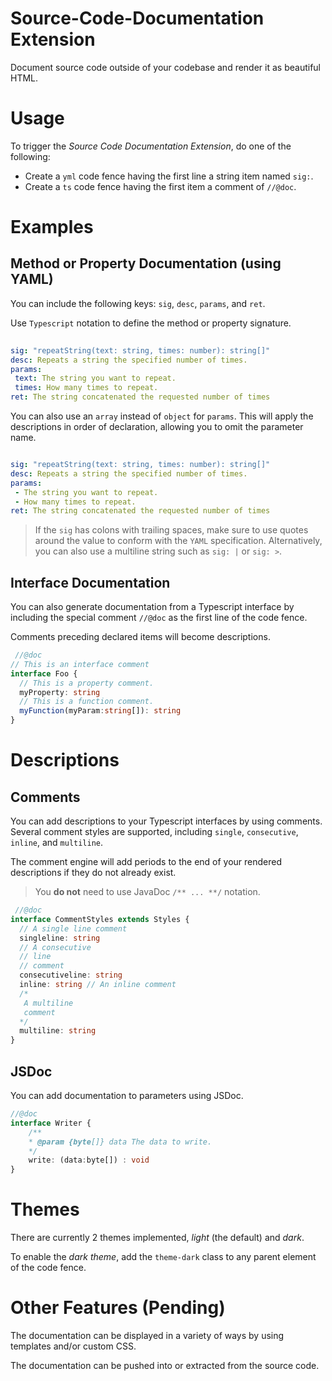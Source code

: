 # Source-Code-Documentation Extension

Document source code outside of your codebase and render it as beautiful HTML.

# Usage

To trigger the *Source Code Documentation Extension*, do one of the following:
* Create a `yml` code fence having the first line a string item named `sig:`.
* Create a `ts` code fence having the first item a comment of `//@doc`.

# Examples
## Method or Property Documentation (using YAML)

You can include the following keys: `sig`, `desc`, `params`, and `ret`.

Use `Typescript` notation to define the method or property signature.  

```yml
 
sig: "repeatString(text: string, times: number): string[]"
desc: Repeats a string the specified number of times.
params:
 text: The string you want to repeat.
 times: How many times to repeat.
ret: The string concatenated the requested number of times
```

You can also use an 	`array` instead of `object` for `params`.  This will apply the descriptions in order of declaration, allowing you to omit the parameter name.

```yml

sig: "repeatString(text: string, times: number): string[]"
desc: Repeats a string the specified number of times.
params:
 - The string you want to repeat.
 - How many times to repeat.
ret: The string concatenated the requested number of times
```

> If the `sig` has colons with trailing spaces, make sure to use quotes around the value to conform with the 	`YAML` specification.  Alternatively, you can also use a multiline string such as `sig: |` or `sig: >`.

## Interface Documentation
You can also generate documentation from a Typescript interface by including the special comment `//@doc` as the first line of the code fence.

Comments preceding declared items will become descriptions.
```ts
 //@doc
// This is an interface comment
interface Foo {
  // This is a property comment.
  myProperty: string
  // This is a function comment.
  myFunction(myParam:string[]): string
}
```

# Descriptions
## Comments
You can add descriptions to your Typescript interfaces by using comments.
Several comment styles are supported, including  `single`, `consecutive`, `inline`, and `multiline`.

The comment engine will add periods to the end of your rendered descriptions if they do not already exist.

> You **do not** need to use JavaDoc `/** ... **/` notation.

```ts
 //@doc
interface CommentStyles extends Styles {
  // A single line comment
  singleline: string
  // A consecutive
  // line
  // comment
  consecutiveline: string
  inline: string // An inline comment
  /*
   A multiline
   comment
  */
  multiline: string
}
```
## JSDoc
You can add documentation to parameters using JSDoc. 
```ts
//@doc
interface Writer {
    /**
    * @param {byte[]} data The data to write.
    */
	write: (data:byte[]) : void
}
```
# Themes
There are currently 2 themes implemented, *light* (the default) and *dark*.

To enable the *dark theme*, add the `theme-dark` class to any parent element of the code fence.

# Other Features (Pending)
The documentation can be displayed in a variety of ways by using templates and/or custom CSS.

The documentation can be pushed into or extracted from the source code.

<!--stackedit_data:
eyJoaXN0b3J5IjpbMTAzNTE0NjI4MywtMTg4NzQxODEyOSwtMT
AzNDYzODYyNSwtMTg4NzQxODEyOSwyNjE1NjgzMjYsNTczNDU5
ODg4LC03MzUyOTU1MjgsMTY0MzkxMjkyOCwxMTYyMDk3MTc4LC
0xNjQyMjg2NjA1LDEwNDA0NTk1NTMsMTgyMjc0MTg3NCwtMjE0
MTc1OTQwLC0xOTkxOTU1NzUyLDEwOTk0NDM5MCwxMzA5NTUxOD
IsMjM3OTY0OTUxLC05MTk5MDEzODEsNTAxMjU0MjE1LC0xMDQx
MjUwNzE2XX0=
-->
